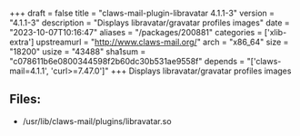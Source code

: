 +++
draft = false
title = "claws-mail-plugin-libravatar 4.1.1-3"
version = "4.1.1-3"
description = "Displays libravatar/gravatar profiles images"
date = "2023-10-07T10:16:47"
aliases = "/packages/200881"
categories = ['xlib-extra']
upstreamurl = "http://www.claws-mail.org/"
arch = "x86_64"
size = "18200"
usize = "43488"
sha1sum = "c078611b6e0800344598f2b60dc30b531ae9558f"
depends = "['claws-mail=4.1.1', 'curl>=7.47.0']"
+++
Displays libravatar/gravatar profiles images

## Files: 
* /usr/lib/claws-mail/plugins/libravatar.so
